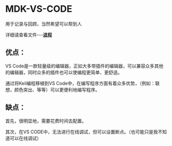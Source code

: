 # MDK-VS-CODE
用于记录与回顾，当然希望可以帮到人

详细请查看文件---<a href="(https://github.com/Lidure/MDK-VS-CODE/blob/main/%E8%BF%9B%E7%A8%8B.md)">**进程**</a>


## 优点：

VS Code是一款轻量级的编辑器，正如大多带插件的编辑器，可以兼容众多其他的编辑器，同时众多的插件也可以使编程更简单、更舒适。

通过将Keil编程移植到VS Code中，在编写程序方面有着众多优势，（例如：联想，颜色突出、等等）可以更便利地编写程序。

## 缺点：

首先，很明显地，需要花费时间去配置。

其次，在VS CODE中，无法进行在线调试，但可以设置断点。（也可能只是我不知道可以在线调试）




